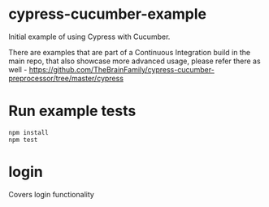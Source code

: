 # cypress-cucumber-example
Initial example of using Cypress with Cucumber.

There are examples that are part of a Continuous Integration build in the main repo, that also showcase more advanced
usage, please refer there as well - https://github.com/TheBrainFamily/cypress-cucumber-preprocessor/tree/master/cypress

# Run example tests

```
npm install
npm test
```  

# login
Covers login functionality